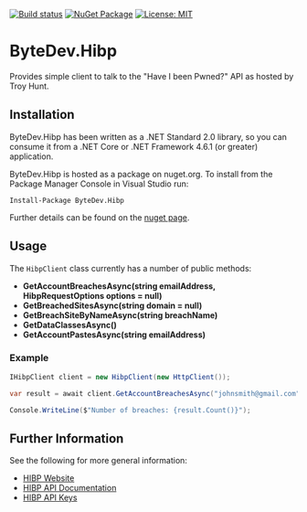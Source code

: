 [![Build status](https://ci.appveyor.com/api/projects/status/github/bytedev/ByteDev.Hibp?branch=master&svg=true)](https://ci.appveyor.com/project/bytedev/ByteDev-Hibp/branch/master)
[![NuGet Package](https://img.shields.io/nuget/v/ByteDev.Hibp.svg)](https://www.nuget.org/packages/ByteDev.Hibp)
[![License: MIT](https://img.shields.io/badge/License-MIT-green.svg)](https://github.com/ByteDev/ByteDev.Hibp/blob/master/LICENSE)

# ByteDev.Hibp

Provides simple client to talk to the "Have I been Pwned?" API as hosted by Troy Hunt.

## Installation

ByteDev.Hibp has been written as a .NET Standard 2.0 library, so you can consume it from a .NET Core or .NET Framework 4.6.1 (or greater) application.

ByteDev.Hibp is hosted as a package on nuget.org.  To install from the Package Manager Console in Visual Studio run:

`Install-Package ByteDev.Hibp`

Further details can be found on the [nuget page](https://www.nuget.org/packages/ByteDev.Hibp/).

## Usage

The `HibpClient` class currently has a number of public methods:

- **GetAccountBreachesAsync(string emailAddress, HibpRequestOptions options = null)**
- **GetBreachedSitesAsync(string domain = null)**
- **GetBreachSiteByNameAsync(string breachName)**
- **GetDataClassesAsync()**
- **GetAccountPastesAsync(string emailAddress)**

### Example

```csharp
IHibpClient client = new HibpClient(new HttpClient());

var result = await client.GetAccountBreachesAsync("johnsmith@gmail.com");

Console.WriteLine($"Number of breaches: {result.Count()}");
```

## Further Information

See the following for more general information:

- [HIBP Website](https://haveibeenpwned.com/)
- [HIBP API Documentation](https://haveibeenpwned.com/API/v3)
- [HIBP API Keys](https://haveibeenpwned.com/API/Key)
